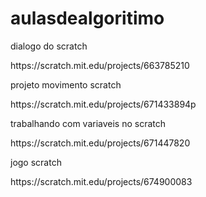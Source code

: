 # aulasdealgoritimo 
 <p>dialogo do scratch<p> 
https://scratch.mit.edu/projects/663785210
 <p>projeto movimento scratch<p>
https://scratch.mit.edu/projects/671433894p
<p> trabalhando com variaveis no scratch<p>
 https://scratch.mit.edu/projects/671447820
<p> jogo scratch <p>
 <p> https://scratch.mit.edu/projects/674900083 <p>
